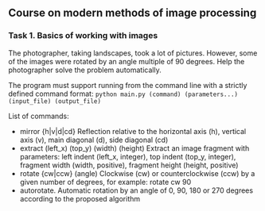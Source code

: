 ## Course on modern methods of image processing
### Task 1. Basics of working with images
The photographer, taking landscapes, took a lot of pictures. However, some of the images were rotated by an angle multiple of 90 degrees. Help the photographer solve the problem automatically.

The program must support running from the command line with a strictly defined command format:
```python main.py (command) (parameters...) (input_file) (output_file)```

List of commands:
* mirror {h|v|d|cd}                               Reflection relative to the horizontal axis (h), vertical axis (v), main diagonal (d), side diagonal (cd)
* extract (left_x) (top_y) (width) (height)       Extract an image fragment with parameters: left indent (left_x, integer), top indent (top_y, integer), fragment width (width, positive), fragment height (height, positive)
* rotate {cw|ccw} (angle)                         Clockwise (cw) or counterclockwise (ccw) by a given number of degrees, for example: rotate cw 90
* autorotate.                                     Automatic rotation by an angle of 0, 90, 180 or 270 degrees according to the proposed algorithm

